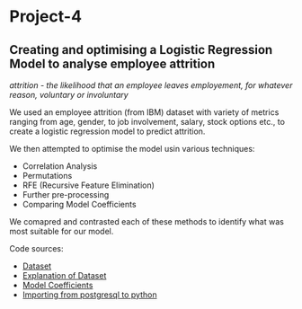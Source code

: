# Project-4

## Creating and optimising a Logistic Regression Model to analyse employee attrition

<em>attrition - the likelihood that an employee leaves employement, for whatever reason, voluntary or involuntary</em>

We used an employee attrition (from IBM) dataset with variety of metrics ranging from age, gender, to job involvement, salary, stock options etc., to create a logistic regression model to predict attrition.

We then attempted to optimise the model usin various techniques:
* Correlation Analysis
* Permutations
* RFE (Recursive Feature Elimination)
* Further pre-processing
* Comparing Model Coefficients

We comapred and contrasted each of these methods to identify what was most suitable for our model.

Code sources:
* [Dataset](https://www.kaggle.com/datasets/pavansubhasht/ibm-hr-analytics-attrition-dataset/discussion/233758)
* [Explanation of Dataset](https://inseaddataanalytics.github.io/INSEADAnalytics/groupprojects/January2018FBL/IBM_Attrition_VSS.html)
* [Model Coefficients](https://towardsdatascience.com/interpreting-coefficients-in-linear-and-logistic-regression-6ddf1295f6f1)
* [Importing from postgresql to python](https://www.tutorialspoint.com/python_data_access/python_postgresql_database_connection.htm)
